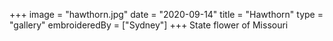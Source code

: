 +++
image = "hawthorn.jpg"
date = "2020-09-14"
title = "Hawthorn"
type = "gallery"
embroideredBy = ["Sydney"]
+++
State flower of Missouri 